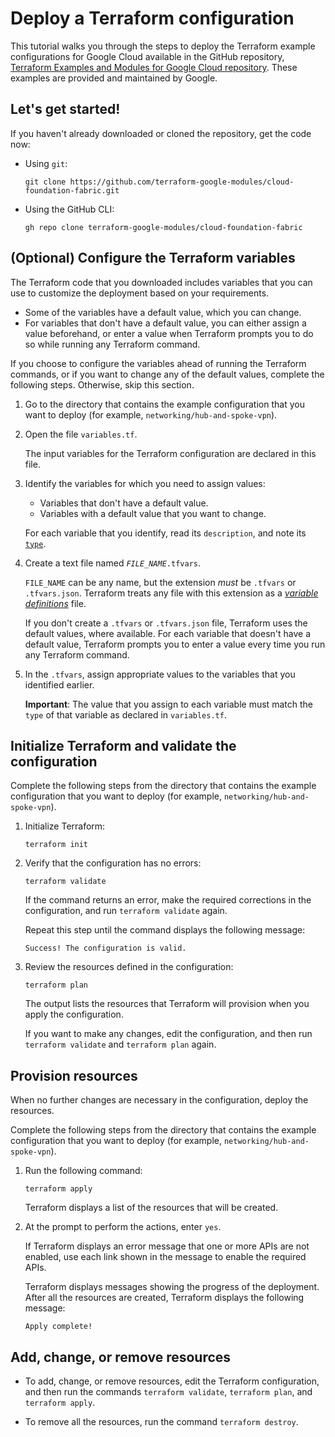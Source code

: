# Deploy a Terraform configuration

This tutorial walks you through the steps to deploy the Terraform example configurations for Google Cloud available in the GitHub repository, [Terraform Examples and Modules for Google Cloud repository](https://github.com/terraform-google-modules/cloud-foundation-fabric). These examples are provided and maintained by Google.

## Let's get started!

If you haven't already downloaded or cloned the repository, get the code now:
- Using `git`:
  ```
  git clone https://github.com/terraform-google-modules/cloud-foundation-fabric.git
  ```
- Using the GitHub CLI:
  ```
  gh repo clone terraform-google-modules/cloud-foundation-fabric
  ```

## (Optional) Configure the Terraform variables

The Terraform code that you downloaded includes variables that you can use to customize the deployment based on your requirements.
- Some of the variables have a default value, which you can change. 
- For variables that don't have a default value, you can either assign a value beforehand, or enter a value when Terraform prompts you to do so while running any Terraform command.

If you choose to configure the variables ahead of running the Terraform commands, or if you want to change any of the default values, complete the following steps. Otherwise, skip this section.

1.  Go to the directory that contains the example configuration that you want to deploy (for example, `networking/hub-and-spoke-vpn`).

1.  Open the file `variables.tf`.

    The input variables for the Terraform configuration are declared in this file.

1.  Identify the variables for which you need to assign values:

    -   Variables that don't have a default value.
    -   Variables with a default value that you want to change.

    For each variable that you identify, read its `description`, and note its [`type`](https://www.terraform.io/docs/language/values/variables.html#type-constraints).

1.  Create a text file named _`FILE_NAME`_`.tfvars`.

    `FILE_NAME` can be any name, but the extension _must_ be `.tfvars` or `.tfvars.json`. Terraform treats any file with this extension as a [_variable definitions_](https://www.terraform.io/docs/language/values/variables.html#variable-definitions-tfvars-files) file.

    If you don't create a `.tfvars` or `.tfvars.json` file, Terraform uses the default values, where available. For each variable that doesn't have a default value, Terraform prompts you to enter a value every time you run any Terraform command.

1.  In the `.tfvars`, assign appropriate values to the variables that you identified earlier.

    **Important**: The value that you assign to each variable must match the `type` of that variable as declared in `variables.tf`.
    
## Initialize Terraform and validate the configuration

Complete the following steps from the directory that contains the example configuration that you want to deploy (for example, `networking/hub-and-spoke-vpn`).

1.  Initialize Terraform:

    ```
    terraform init
    ```

1.  Verify that the configuration has no errors:

    ```
    terraform validate
    ```

    If the command returns an error, make the required corrections in the configuration, and run `terraform validate` again.

    Repeat this step until the command displays the following message:

    ```none
    Success! The configuration is valid.
    ```

1.  Review the resources defined in the configuration:

    ```
    terraform plan
    ```

    The output lists the resources that Terraform will provision when you apply the configuration.

    If you want to make any changes, edit the configuration, and then run
    `terraform validate` and `terraform plan` again.

## Provision resources

When no further changes are necessary in the configuration, deploy the resources.

Complete the following steps from the directory that contains the example configuration that you want to deploy (for example, `networking/hub-and-spoke-vpn`).

1.  Run the following command:

    ```
    terraform apply
    ```

    Terraform displays a list of the resources that will be created.

2.  At the prompt to perform the actions, enter `yes`.

    If Terraform displays an error message that one or more APIs are not enabled, use each link shown in the message to enable the required APIs.

    Terraform displays messages showing the progress of the deployment. After all the resources are created, Terraform displays the following message:

    ```none {:.devsite-disable-click-to-copy}
    Apply complete!
    ```

## Add, change, or remove resources

-   To add, change, or remove resources, edit the Terraform configuration, and then run the commands `terraform validate`, `terraform plan`, and `terraform apply`.

-   To remove all the resources, run the command `terraform destroy`.
